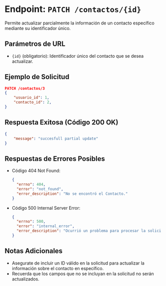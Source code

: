 <!-- Documentacion de un endpoint patch que actualiza parcialmente un registro en la coleccion de contactos /contactos{id} -->

# Endpoint: `PATCH /contactos/{id}`

Permite actualizar parcialmente la información de un contacto específico mediante su identificador único.

## Parámetros de URL

- `{id}` (obligatorio): Identificador único del contacto que se desea actualizar.

## Ejemplo de Solicitud

```json
PATCH /contactos/3
{
    "usuario_id": 1,
    "contacto_id": 2,
}
```

## Respuesta Exitosa (Código 200 OK)

```json
{
    "message": "succesfull partial update"
}
```

## Respuestas de Errores Posibles

- Código 404 Not Found:

  ```json
  {
    "errno": 404,
    "error": "not_found",
    "error_description": "No se encontró el Contacto."
  }
  ```

- Código 500 Internal Server Error:

  ```json
  {
    "errno": 500,
    "error": "internal_error",
    "error_description": "Ocurrió un problema para procesar la solicitud"
  }
  ```

## Notas Adicionales

- Asegurate de incluir un ID válido en la solicitud para actualizar la información sobre el contacto en específico.
- Recuerda que los campos que no se incluyan en la solicitud no serán actualizados.



